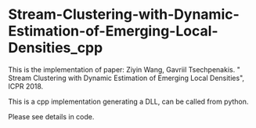 # Stream-Clustering-with-Dynamic-Estimation-of-Emerging-Local-Densities_cpp


This is the implementation of paper: Ziyin Wang, Gavriil Tsechpenakis. " Stream Clustering with Dynamic Estimation of Emerging Local Densities", ICPR 2018.

This is a cpp implementation generating a DLL, can be called from python.

Please see details in code.
